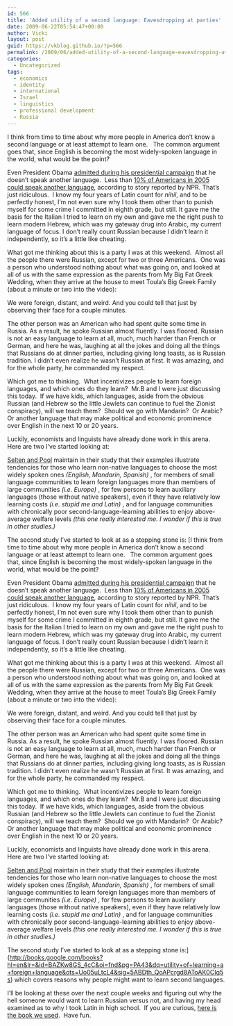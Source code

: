 ```yaml
---
id: 566
title: 'Added utility of a second language: Eavesdropping at parties'
date: 2009-06-22T05:54:47+00:00
author: Vicki
layout: post
guid: https://vkblog.github.io/?p=566
permalink: /2009/06/added-utility-of-a-second-language-eavesdropping-at-parties/
categories:
  - Uncategorized
tags:
  - economics
  - identity
  - international
  - Israel
  - linguistics
  - professional development
  - Russia
---
```

I think from time to time about why more people in America don&#8217;t know a second language or at least attempt to learn one.   The common argument goes that, since English is becoming the most widely-spoken language in the world, what would be the point?

Even President Obama [admitted during his presidential campaign](http://www.cbsnews.com/blogs/2008/07/11/politics/fromtheroad/entry4254480.shtml) that he doesn&#8217;t speak another language.  Less than [10% of Americans in 2005 could speak another language](http://www.npr.org/templates/story/story.php?storyId=4954183), according to story reported by NPR. That&#8217;s just ridiculous.  I know my four years of Latin count for _nihil_, and to be perfectly honest, I&#8217;m not even sure why I took them other than to punish myself for some crime I committed in eighth grade, but still. It gave me the basis for the Italian I tried to learn on my own and gave me the right push to learn modern Hebrew, which was my gateway drug into Arabic, my current language of focus. I don&#8217;t really count Russian because I didn&#8217;t learn it independently, so it&#8217;s a little like cheating.

What got me thinking about this is a party I was at this weekend.  Almost all the people there were Russian, except for two or three Americans.  One was a person who understood nothing about what was going on, and looked at all of us with the same expression as the parents from My Big Fat Greek Wedding, when they arrive at the house to meet Toula&#8217;s Big Greek Family (about a minute or two into the video):



We were foreign, distant, and weird. And you could tell that just by observing their face for a couple minutes.

The other person was an American who had spent quite some time in Russia. As a result, he spoke Russian almost fluently. I was floored. Russian is not an easy language to learn at all, much, much harder than French or German, and here he was, laughing at all the jokes and doing all the things that Russians do at dinner parties, including giving long toasts, as is Russian tradition. I didn&#8217;t even realize he wasn&#8217;t Russian at first. It was amazing, and for the whole party, he commanded my respect.

Which got me to thinking.  What incentivizes people to learn foreign languages, and which ones do they learn?  Mr.B and I were just discussing this today.  If we have kids, which languages, aside from the obvious Russian (and Hebrew so the little Jewlets can continue to fuel the Zionist conspiracy), will we teach them?  Should we go with Mandarin?  Or Arabic?  Or another language that may make political and economic prominence over English in the next 10 or 20 years.

Luckily, economists and linguists have already done work in this arena.  Here are two I&#8217;ve started looking at:

[Selten and Pool](http://utilika.org/pubs/etc/flsge-abs.html) maintain in their study that their examples illustrate tendencies for those who learn non-native languages to choose the most widely spoken ones _(English, Mandarin, Spanish)_ , for members of small language communities to learn foreign languages more than members of large communities _(i.e. Europe)_ , for few persons to learn auxiliary languages (those without native speakers), even if they have relatively low learning costs _(i.e. stupid me and Latin)_ , and for language communities with chronically poor second-language-learning abilities to enjoy above-average welfare levels _(this one really interested me. I wonder if this is true in other studies.)_ 

The second study I&#8217;ve started to look at as a stepping stone is: [I think from time to time about why more people in America don&#8217;t know a second language or at least attempt to learn one.   The common argument goes that, since English is becoming the most widely-spoken language in the world, what would be the point?

Even President Obama [admitted during his presidential campaign](http://www.cbsnews.com/blogs/2008/07/11/politics/fromtheroad/entry4254480.shtml) that he doesn&#8217;t speak another language.  Less than [10% of Americans in 2005 could speak another language](http://www.npr.org/templates/story/story.php?storyId=4954183), according to story reported by NPR. That&#8217;s just ridiculous.  I know my four years of Latin count for _nihil_, and to be perfectly honest, I&#8217;m not even sure why I took them other than to punish myself for some crime I committed in eighth grade, but still. It gave me the basis for the Italian I tried to learn on my own and gave me the right push to learn modern Hebrew, which was my gateway drug into Arabic, my current language of focus. I don&#8217;t really count Russian because I didn&#8217;t learn it independently, so it&#8217;s a little like cheating.

What got me thinking about this is a party I was at this weekend.  Almost all the people there were Russian, except for two or three Americans.  One was a person who understood nothing about what was going on, and looked at all of us with the same expression as the parents from My Big Fat Greek Wedding, when they arrive at the house to meet Toula&#8217;s Big Greek Family (about a minute or two into the video):



We were foreign, distant, and weird. And you could tell that just by observing their face for a couple minutes.

The other person was an American who had spent quite some time in Russia. As a result, he spoke Russian almost fluently. I was floored. Russian is not an easy language to learn at all, much, much harder than French or German, and here he was, laughing at all the jokes and doing all the things that Russians do at dinner parties, including giving long toasts, as is Russian tradition. I didn&#8217;t even realize he wasn&#8217;t Russian at first. It was amazing, and for the whole party, he commanded my respect.

Which got me to thinking.  What incentivizes people to learn foreign languages, and which ones do they learn?  Mr.B and I were just discussing this today.  If we have kids, which languages, aside from the obvious Russian (and Hebrew so the little Jewlets can continue to fuel the Zionist conspiracy), will we teach them?  Should we go with Mandarin?  Or Arabic?  Or another language that may make political and economic prominence over English in the next 10 or 20 years.

Luckily, economists and linguists have already done work in this arena.  Here are two I&#8217;ve started looking at:

[Selten and Pool](http://utilika.org/pubs/etc/flsge-abs.html) maintain in their study that their examples illustrate tendencies for those who learn non-native languages to choose the most widely spoken ones _(English, Mandarin, Spanish)_ , for members of small language communities to learn foreign languages more than members of large communities _(i.e. Europe)_ , for few persons to learn auxiliary languages (those without native speakers), even if they have relatively low learning costs _(i.e. stupid me and Latin)_ , and for language communities with chronically poor second-language-learning abilities to enjoy above-average welfare levels _(this one really interested me. I wonder if this is true in other studies.)_ 

The second study I&#8217;ve started to look at as a stepping stone is:](http://books.google.com/books?hl=en&lr=&id=BAZKw8GS_4cC&oi=fnd&pg=PA43&dq=utility+of+learning+a+foreign+language&ots=Uo05uLtcL4&sig=5ABDth_QoAPcrgd8AToAK0CIq5s) which covers reasons why people might want to learn second languages.

I&#8217;ll be looking at these over the next couple weeks and figuring out why the hell someone would want to learn Russian versus not, and having my head examined as to why I took Latin in high school.  If you are curious, [here is the book we used](http://artemis.austincollege.edu/acad/cml/rcape/latin/).  Have fun.